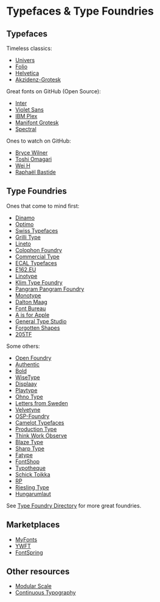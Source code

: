 # Typefaces & Type Foundries

## Typefaces

Timeless classics:
- [Univers](https://en.wikipedia.org/wiki/Univers)
- [Folio](https://en.wikipedia.org/wiki/Folio_(typeface))
- [Helvetica](https://en.wikipedia.org/wiki/Helvetica)
- [Akzidenz-Grotesk](https://en.wikipedia.org/wiki/Akzidenz-Grotesk)

Great fonts on GitHub (Open Source):
- [Inter](https://github.com/rsms/inter)
- [Violet Sans](https://github.com/violetoffice/violet_sans)
- [IBM Plex](https://github.com/IBM/plex)
- [Manifont Grotesk](https://github.com/Interstices-/Manifont-Grotesk)
- [Spectral](https://github.com/productiontype/Spectral)

Ones to watch on GitHub:
- [Bryce Wilner](https://github.com/brycewilner)
- [Toshi Omagari](https://github.com/tosche)
- [Wei H](https://github.com/weiweihuanghuang)
- [Raphaël Bastide](https://github.com/raphaelbastide)

## Type Foundries

Ones that come to mind first: 
- [Dinamo](https://abcdinamo.com)
- [Optimo](https://optimo.ch)
- [Swiss Typefaces](https://www.swisstypefaces.com)
- [Grilli Type](https://www.grillitype.com)
- [Lineto](https://lineto.com)
- [Colophon Foundry](https://www.colophon-foundry.org)
- [Commercial Type](https://commercialtype.com)
- [ECAL Typefaces](https://ecal-typefaces.ch)
- [E162.EU](http://e162.eu)
- [Linotype](https://www.linotype.com)
- [Klim Type Foundry](https://klim.co.nz)
- [Pangram Pangram Foundry](https://pangrampangram.com)
- [Monotype](https://www.monotype.com)
- [Dalton Maag](https://www.daltonmaag.com/library)
- [Font Bureau](https://fontbureau.typenetwork.com)
- [A is for Apple](http://www.aisforapple.fr)
- [General Type Studio](https://www.generaltypestudio.com)
- [Forgotten Shapes](https://forgotten-shapes.com)
- [205TF](https://www.205.tf)

Some others: 
- [Open Foundry](https://open-foundry.com)
- [Authentic](https://authentic.website)
- [Bold](http://bold.studio)
- [WiseType](https://wisetype.nl)
- [Displaay](https://displaay.net)
- [Playtype](https://playtype.com)
- [Ohno Type](https://ohnotype.co)
- [Letters from Sweden](https://lettersfromsweden.se)
- [Velvetyne](https://velvetyne.fr)
- [OSP-Foundry](http://ospublish.constantvzw.org/foundry)
- [Camelot Typefaces](https://camelot-typefaces.com)
- [Production Type](https://www.productiontype.com)
- [Think Work Observe](https://t-wo.it)
- [Blaze Type](https://blazetype.eu)
- [Sharp Type](https://sharptype.co)
- [Fatype](https://www.fatype.com)
- [FontShop](https://www.fontshop.com)
- [Typotheque](https://www.typotheque.com/fonts)
- [Schick Toikka](https://www.schick-toikka.com)
- [RP](https://radimpesko.com)
- [Riesling Type](http://www.rieslingtype.com)
- [Hungarumlaut](https://hungarumlaut.com/typefaces.html)

See [Type Foundry Directory](https://typefoundry.directory) for more great foundries.

## Marketplaces

- [MyFonts](https://www.myfonts.com)
- [YWFT](https://www.youworkforthem.com)
- [FontSpring](https://www.fontspring.com)

## Other resources

- [Modular Scale](https://www.modularscale.com/?1&em&1.25)
- [Continuous Typography](https://maxkoehler.com/posts/continuous-typography)
